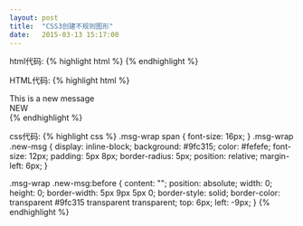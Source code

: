 ```yaml
---
layout: post
title:  "CSS3创建不规则图形"
date:   2015-03-13 15:17:00
---
```

html代码:
{% highlight html %}
{% endhighlight %}

HTML代码:
{% highlight html %}
<!DOCTYPE HTML>
<html>
   <head>
       <meta http-equiv="Content-Type" content="text/html" charset="utf-8">
       <link rel="stylesheet" type="text/css" href="sytle.css">
   </head>
   <body>
       <div class="msg-wrap">
           <span>This is a new message</span>
           <div class="new-msg">NEW</div>
       </div>
   </body>
</html>
{% endhighlight %}


css代码:
{% highlight css %}
.msg-wrap span {
    font-size: 16px;
}
.msg-wrap .new-msg {
    display: inline-block;
    background: #9fc315;
    color: #fefefe;
    font-size: 12px;
    padding: 5px 8px;
    border-radius: 5px;
    position: relative;
    margin-left: 6px;
}

.msg-wrap .new-msg:before {
    content: "";
    position: absolute;
    width: 0;
    height: 0;
    border-width: 5px 9px 5px 0;
    border-style: solid;
    border-color: transparent #9fc315 transparent transparent;
    top: 6px;
    left: -9px; 
}
{% endhighlight %}
